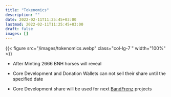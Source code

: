 ```yaml
---
title: "Tokenomics"
description: ""
date: 2022-02-11T11:25:45+03:00
lastmod: 2022-02-11T11:25:45+03:00
draft: false
images: []
---
```


<div class="row py-2">
{{< figure src="/images/tokenomics.webp" class="col-lg-7 " width="100%"  >}}
<div class="col-lg-5 ">

- After Minting 2666 BNH horses will reveal

- Core Development and Donation Wallets can not sell their share until the specified date

- Core Development share will be used for next [BandFrenz](https://BandFrenz.com) projects

</div>
</div>
